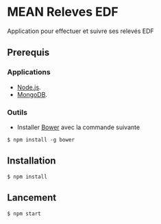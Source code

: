 # MEAN Releves EDF

Application pour effectuer et suivre ses relevés EDF

## Prerequis

### Applications
* [Node.js](http://www.nodejs.org/download/). 
* [MongoDB](http://www.mongodb.org/downloads).

### Outils
* Installer [Bower](http://bower.io/) avec la commande suivante

```
$ npm install -g bower
```

## Installation

```
$ npm install
```

## Lancement

```
$ npm start
```